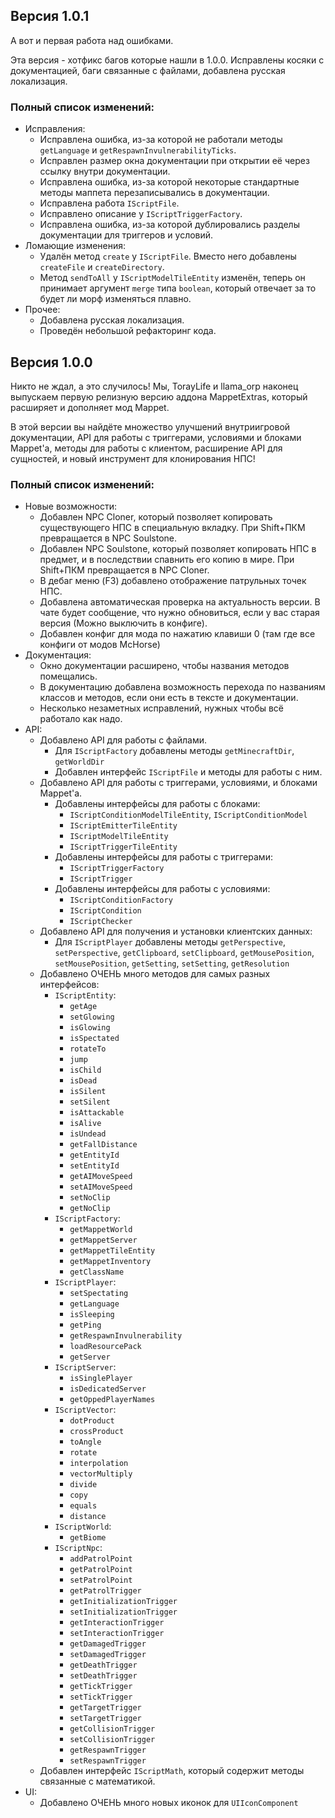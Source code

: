 ## Версия 1.0.1

А вот и первая работа над ошибками.

Эта версия - хотфикс багов которые нашли в 1.0.0. Исправлены косяки с документацией, баги связанные с файлами, добавлена
русская локализация.

### Полный список изменений:

* Исправления:
    * Исправлена ошибка, из-за которой не работали методы `getLanguage` и `getRespawnInvulnerabilityTicks`.
    * Исправлен размер окна документации при открытии её через ссылку внутри документации.
    * Исправлена ошибка, из-за которой некоторые стандартные методы маппета перезаписывались в документации.
    * Исправлена работа `IScriptFile`.
    * Исправлено описание у `IScriptTriggerFactory`.
    * Исправлена ошибка, из-за которой дублировались разделы документации для триггеров и условий.
* Ломающие изменения:
    * Удалён метод `create` у `IScriptFile`. Вместо него добавлены `createFile` и `createDirectory`.
    * Метод `sendToAll` у `IScriptModelTileEntity` изменён, теперь он принимает аргумент `merge` типа `boolean`, который
      отвечает за то будет ли морф изменяться плавно.
* Прочее:
    * Добавлена русская локализация.
    * Проведён небольшой рефакторинг кода.

## Версия 1.0.0

Никто не ждал, а это случилось! Мы, TorayLife и llama_orp наконец выпускаем
первую релизную версию аддона MappetExtras, который расширяет и дополняет
мод Mappet.

В этой версии вы найдёте множество улучшений внутриигровой документации,
API для работы с триггерами, условиями и блоками Mappet'а, методы для работы
с клиентом, расширение API для сущностей, и новый инструмент для клонирования НПС!

### Полный список изменений:

* Новые возможности:
    * Добавлен NPC Cloner, который позволяет копировать существующего НПС в специальную вкладку. При Shift+ПКМ
      превращается в NPC Soulstone.
    * Добавлен NPC Soulstone, который позволяет копировать НПС в предмет, и в последствии спавнить его копию в мире. При
      Shift+ПКМ превращается в NPC Cloner.
    * В дебаг меню (F3) добавлено отображение патрульных точек НПС.
    * Добавлена автоматическая проверка на актуальность версии. В чате будет сообщение, что нужно обновиться, если у вас
      старая версия (Можно выключить в конфиге).
    * Добавлен конфиг для мода по нажатию клавиши 0 (там где все конфиги от модов McHorse)
* Документация:
    * Окно документации расширено, чтобы названия методов помещались.
    * В документацию добавлена возможность перехода по названиям классов и методов, если они есть в тексте и
      документации.
    * Несколько незаметных исправлений, нужных чтобы всё работало как надо.
* API:
    * Добавлено API для работы с файлами.
        * Для `IScriptFactory` добавлены методы `getMinecraftDir`, `getWorldDir`
        * Добавлен интерфейс `IScriptFile` и методы для работы с ним.
    * Добавлено API для работы с триггерами, условиями, и блоками Mappet'а.
        * Добавлены интерфейсы для работы с блоками:
            * `IScriptConditionModelTileEntity`, `IScriptConditionModel`
            * `IScriptEmitterTileEntity`
            * `IScriptModelTileEntity`
            * `IScriptTriggerTileEntity`
        * Добавлены интерфейсы для работы с триггерами:
            * `IScriptTriggerFactory`
            * `IScriptTrigger`
        * Добавлены интерфейсы для работы с условиями:
            * `IScriptConditionFactory`
            * `IScriptCondition`
            * `IScriptChecker`
    * Добавлено API для получения и установки клиентских данных:
        * Для `IScriptPlayer` добавлены
          методы `getPerspective`, `setPerspective`, `getClipboard`, `setClipboard`, `getMousePosition`, `setMousePosition`, `getSetting`, `setSetting`, `getResolution`
    * Добавлено ОЧЕНЬ много методов для самых разных интерфейсов:
        * `IScriptEntity`:
            * `getAge`
            * `setGlowing`
            * `isGlowing`
            * `isSpectated`
            * `rotateTo`
            * `jump`
            * `isChild`
            * `isDead`
            * `isSilent`
            * `setSilent`
            * `isAttackable`
            * `isAlive`
            * `isUndead`
            * `getFallDistance`
            * `getEntityId`
            * `setEntityId`
            * `getAIMoveSpeed`
            * `setAIMoveSpeed`
            * `setNoClip`
            * `getNoClip`
        * `IScriptFactory`:
            * `getMappetWorld`
            * `getMappetServer`
            * `getMappetTileEntity`
            * `getMappetInventory`
            * `getClassName`
        * `IScriptPlayer`:
            * `setSpectating`
            * `getLanguage`
            * `isSleeping`
            * `getPing`
            * `getRespawnInvulnerability`
            * `loadResourcePack`
            * `getServer`
        * `IScriptServer`:
            * `isSinglePlayer`
            * `isDedicatedServer`
            * `getOppedPlayerNames`
        * `IScriptVector`:
            * `dotProduct`
            * `crossProduct`
            * `toAngle`
            * `rotate`
            * `interpolation`
            * `vectorMultiply`
            * `divide`
            * `copy`
            * `equals`
            * `distance`
        * `IScriptWorld`:
            * `getBiome`
        * `IScriptNpc`:
            * `addPatrolPoint`
            * `getPatrolPoint`
            * `setPatrolPoint`
            * `getPatrolTrigger`
            * `getInitializationTrigger`
            * `setInitializationTrigger`
            * `getInteractionTrigger`
            * `setInteractionTrigger`
            * `getDamagedTrigger`
            * `setDamagedTrigger`
            * `getDeathTrigger`
            * `setDeathTrigger`
            * `getTickTrigger`
            * `setTickTrigger`
            * `getTargetTrigger`
            * `setTargetTrigger`
            * `getCollisionTrigger`
            * `setCollisionTrigger`
            * `getRespawnTrigger`
            * `setRespawnTrigger`
    * Добавлен интерфейс `IScriptMath`, который содержит методы связанные с математикой.
* UI:
    * Добавлено ОЧЕНЬ много новых иконок для `UIIconComponent`